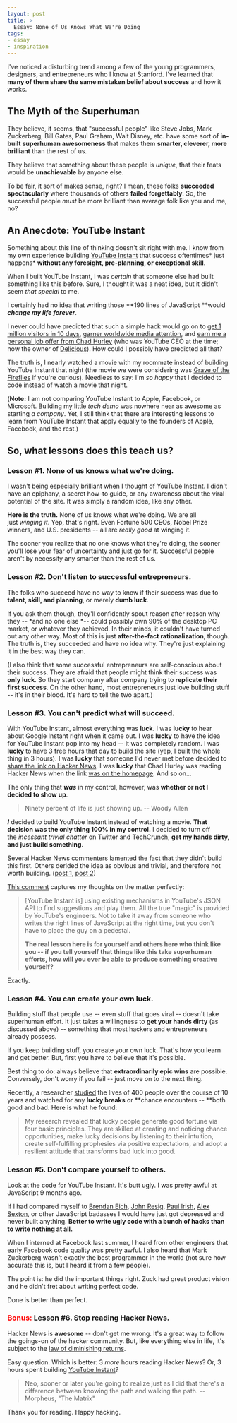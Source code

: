 ```yaml
---
layout: post
title: >
  Essay: None of Us Knows What We're Doing
tags:
- essay
- inspiration
---
```


I've noticed a disturbing trend among a few of the young programmers, designers, and entrepreneurs who I know at Stanford. I've learned that **many of them share the same mistaken belief about success** and how it works.

## The Myth of the Superhuman

They believe, it seems, that "successful people" like Steve Jobs, Mark Zuckerberg, Bill Gates, Paul Graham, Walt Disney, etc. have some sort of **in-built superhuman awesomeness** that makes them **smarter, cleverer, more brilliant** than the rest of us.

They believe that something about these people is *unique*, that their feats would be **unachievable** by anyone else.

To be fair, it sort of makes sense, right? I mean, these folks **succeeded spectacularly** where thousands of others **failed forgettably**. So, the successful people *must* be more brilliant than average folk like you and me, no?

## An Anecdote: YouTube Instant

Something about this line of thinking doesn't sit right with me. I know from my own experience building [YouTube Instant](http://ytinstant.com) that success oftentimes* just happens* **without any foresight, pre-planning, or exceptional skill**.

When I built YouTube Instant, I was *certain* that someone else had built something like this before. Sure, I thought it was a neat idea, but it didn't seem *that special* to me.

I certainly had no idea that writing those **190 lines of JavaScript **would ***change my life forever***.

I never could have predicted that such a simple hack would go on to [get 1 million visitors in 10 days](/one-million-visitors-in-10-days/), [garner worldwide media attention](/youtube-instant-media-frenzy/), and [earn me a personal job offer from Chad Hurley](/visit-to-youtube-hq-to-meet-chad-hurley/) (who was YouTube CEO at the time; now the owner of [Delicious](http://www.delicious.com/)). How could I possibly have predicted all that?

The truth is, I nearly watched a movie with my roommate instead of building YouTube Instant that night (the movie we were considering was [Grave of the Fireflies](http://en.wikipedia.org/wiki/Grave_of_the_Fireflies) if you're curious). Needless to say: I'm *so happy* that I decided to code instead of watch a movie that night.

(**Note:** I am not comparing YouTube Instant to Apple, Facebook, or Microsoft. Building my little *tech demo* was nowhere near as awesome as starting *a company*. Yet, I still think that there are interesting lessons to learn from YouTube Instant that apply equally to the founders of Apple, Facebook, and the rest.)


## So, what lessons does this teach us?

### Lesson #1. None of us knows what we're doing.

I wasn't being especially brilliant when I thought of YouTube Instant. I didn't have an epiphany, a secret how-to guide, or any awareness about the viral potential of the site. It was simply a random idea, like any other.

**Here is the truth.** None of us knows what we're doing. We are all just *winging it*. Yep, that's right. Even Fortune 500 CEOs, Nobel Prize winners, and U.S. presidents -- all are *really good* at winging it.

The sooner you realize that no one knows what they're doing, the sooner you'll lose your fear of uncertainty and just go for it. Successful people aren't by necessity any smarter than the rest of us.


### Lesson #2. Don't listen to successful entrepreneurs.

The folks who succeed have no way to know if their success was due to **talent, skill, and planning**, or merely **dumb luck**.

If you ask them though, they'll confidently spout reason after reason why they -- *and no one else *-- could possibly own 90% of the desktop PC market, or whatever they achieved. In their minds, it couldn't have turned out any other way. Most of this is just **after-the-fact rationalization**, though. The truth is, they succeeded and have no idea why. They're just explaining it in the best way they can.

(I also think that some successful entrepreneurs are self-conscious about their success. They are afraid that people might think their success was **only luck**. So they start company after company trying to **replicate their first success**. On the other hand, most entrepreneurs just love building stuff -- it's in their blood. It's hard to tell the two apart.)


### Lesson #3. You can't predict what will succeed.

With YouTube Instant, almost everything was **luck**. I was **lucky** to hear about Google Instant right when it came out. I was **lucky** to have the idea for YouTube Instant pop into my head -- it was completely random. I was **lucky** to have 3 free hours that day to build the site (yep, I built the whole thing in 3 hours). I was **lucky** that someone I'd never met before decided to [share the link on Hacker News](http://news.ycombinator.com/item?id=1678111). I was **lucky** that Chad Hurley was reading Hacker News when the link [was on the homepage](/images/Hacker_News_homepage.png). And so on...

The only thing that ***was*** in my control, however, was **whether or not I decided to show up**.

> Ninety percent of life is just showing up. -- Woody Allen

***I*** decided to build YouTube Instant instead of watching a movie. **That decision was the only thing 100% in my control.** I decided to turn off the *incessant trivial chatter* on Twitter and TechCrunch, **get my hands dirty, and just build something**.

Several Hacker News commenters lamented the fact that they didn't build this first. Others derided the idea as obvious and trivial, and therefore not worth building. ([post 1](http://news.ycombinator.com/item?id=1678111), [post 2](http://news.ycombinator.com/item?id=1680265))

[This comment](http://news.ycombinator.com/item?id=1681271) captures my thoughts on the matter perfectly:

> [YouTube Instant is] using existing mechanisms in YouTube's JSON API to find suggestions and play them. All the true "magic" is provided by YouTube's engineers. Not to take it away from someone who writes the right lines of JavaScript at the right time, but you don't have to place the guy on a pedestal.
>
> **The real lesson here is for yourself and others here who think like you -- if you tell yourself that things like this take superhuman efforts, how will you ever be able to produce something creative yourself?**

Exactly.


### Lesson #4. You can create your own luck.

Building stuff that people use -- even stuff that goes viral -- doesn't take superhuman effort. It just takes a willingness to **get your hands dirty** (as discussed above) -- something that most hackers and entrepreneurs already possess.

If you keep building stuff, you create your own luck. That's how you learn and get better. But, first you have to believe that it's possible.

Best thing to do: always believe that **extraordinarily epic wins** are possible. Conversely, don't worry if you fail -- just move on to the next thing.

Recently, a researcher [studied](http://lifehacker.com/5472904/create-your-own-luck-by-changing-your-perspective) the lives of 400 people over the course of 10 years and watched for any **lucky breaks** or **chance encounters -- **both good and bad. Here is what he found:

> My research revealed that lucky people generate good fortune via four basic principles. They are skilled at creating and noticing chance opportunities, make lucky decisions by listening to their intuition, create self-fulfilling prophesies via positive expectations, and adopt a resilient attitude that transforms bad luck into good.


### Lesson #5. Don't compare yourself to others.

Look at the code for YouTube Instant. It's butt ugly. I was pretty awful at JavaScript 9 months ago.

If I had compared myself to [Brendan Eich](http://en.wikipedia.org/wiki/Brendan_Eich), [John Resig](http://ejohn.org/), [Paul Irish](http://paulirish.com/), [Alex Sexton](http://alexsexton.com/), or other JavaScript badasses I would have just got depressed and never built anything. **Better to write ugly code with a bunch of hacks than to write nothing at all.**

When I interned at Facebook last summer, I heard from other engineers that early Facebook code quality was pretty awful. I also heard that Mark Zuckerberg wasn't exactly the best programmer in the world (not sure how accurate this is, but I heard it from a few people).

The point is: he did the important things right. Zuck had great product vision and he didn't fret about writing perfect code.

Done is better than perfect.


### <span style="color: #ff0000;">Bonus:</span> Lesson #6. Stop reading Hacker News.

Hacker News is **awesome** -- don't get me wrong. It's a great way to follow the goings-on of the hacker community. But, like everything else in life, it's subject to the [law of diminishing returns](http://en.wikipedia.org/wiki/Diminishing_returns).

Easy question. Which is better: 3 *more* hours reading Hacker News? Or, 3 hours spent building [YouTube Instant](http://ytinstant.com)?

> Neo, sooner or later you're going to realize just as I did that there's a difference between knowing the path and walking the path. -- Morpheus, "The Matrix"

Thank you for reading. Happy hacking.